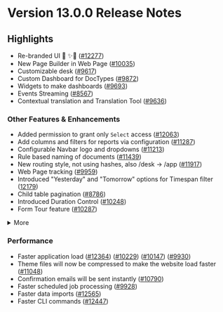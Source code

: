# Version 13.0.0 Release Notes

## Highlights

- Re-branded UI 💎 ✨🎊 ([#12277](https://github.com/frappe/frappe/pull/12277))
- New Page Builder in Web Page ([#10035](https://github.com/frappe/frappe/pull/10035))
- Customizable desk ([#9617](https://github.com/frappe/frappe/pull/9617))
- Custom Dashboard for DocTypes ([#9872](https://github.com/frappe/frappe/pull/9872))
- Widgets to make dashboards ([#9693](https://github.com/frappe/frappe/pull/9693))
- Events Streaming ([#8567](https://github.com/frappe/frappe/pull/8567))
- Contextual translation and Translation Tool ([#9636](https://github.com/frappe/frappe/pull/9636))

### Other Features & Enhancements

- Added permission to grant only `Select` access ([#12063](https://github.com/frappe/frappe/pull/12063))
- Add columns and filters for reports via configuration ([#11287](https://github.com/frappe/frappe/pull/11287))
- Configurable Navbar logo and dropdowns ([#11213](https://github.com/frappe/frappe/pull/11213))
- Rule based naming of documents ([#11439](https://github.com/frappe/frappe/pull/11439))
- New routing style, not using hashes, also /desk -> /app ([#11917](https://github.com/frappe/frappe/pull/11917))
- Web Page tracking ([#9959](https://github.com/frappe/frappe/pull/9959))
- Introduced "Yesterday" and "Tomorrow" options for Timespan filter ([12179](https://github.com/frappe/frappe/pull/12179))
- Child table pagination ([#8786](https://github.com/frappe/frappe/pull/8786))
- Introduced Duration Control ([#10248](https://github.com/frappe/frappe/pull/10248))
- Form Tour feature ([#10287](https://github.com/frappe/frappe/pull/10287))
<details>
<summary>More</summary>

- Introduced Map View ([#11202](https://github.com/frappe/frappe/pull/11202))
- Custom JS & CSS support in Web Form ([#9121](https://github.com/frappe/frappe/pull/9121)) ([#9610](https://github.com/frappe/frappe/pull/9610))
- Ability to attach photo from webcam ([#12160](https://github.com/frappe/frappe/pull/12160))
- Added a System Console to help in debugging ([#11306](https://github.com/frappe/frappe/pull/11306))
- Introduced System Settings to automatically delete old Prepared Reports ([#9751](https://github.com/frappe/frappe/pull/9751))
- "Mandatory Depends On" and "Read Only Depends On" option for document fields ([#8820](https://github.com/frappe/frappe/pull/8820))
- Added 2FA for LDAP users ([#10001](https://github.com/frappe/frappe/pull/10001))
- Introduced Help Article Feedback system ([#10260](https://github.com/frappe/frappe/pull/10260))
- Introduced Razorpay client ([#11418](https://github.com/frappe/frappe/pull/11418))
- Rate Limiting ([#10310](https://github.com/frappe/frappe/pull/10310))
- Introduced Log Settings ([#11699](https://github.com/frappe/frappe/pull/11699))
- Enhancements in notifications ([#11398](https://github.com/frappe/frappe/pull/11398)) ([#11409](https://github.com/frappe/frappe/pull/11409))
- Added a field-level permission check for report data ([12163](https://github.com/frappe/frappe/pull/12163))
- Ability to cancel all linked document with a single click ([#8905](https://github.com/frappe/frappe/pull/8905))
- Made checkboxes navigable via tab key ([#11030](https://github.com/frappe/frappe/pull/11030))
- Renamed "Custom Script" to "Client Script" ([#12324](https://github.com/frappe/frappe/pull/12324))

</details>

### Performance

- Faster application load ([#12364](https://github.com/frappe/frappe/pull/12364)) ([#10229](https://github.com/frappe/frappe/pull/10229)) ([#10147](https://github.com/frappe/frappe/pull/10147)) ([#9930](https://github.com/frappe/frappe/pull/9930))
- Theme files will now be compressed to make the website load faster ([#11048](https://github.com/frappe/frappe/pull/11048))
- Confirmation emails will be sent instantly ([#10790](https://github.com/frappe/frappe/pull/10790))
- Faster scheduled job processing ([#9928](https://github.com/frappe/frappe/pull/9928))
- Faster data imports ([#12565](https://github.com/frappe/frappe/pull/12565))
- Faster CLI commands ([#12447](https://github.com/frappe/frappe/pull/12447))
